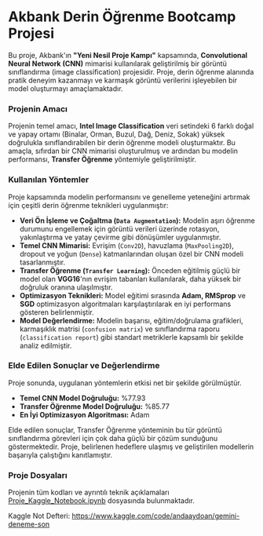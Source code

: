 # Akbank Derin Öğrenme Bootcamp Projesi

Bu proje, Akbank'ın **"Yeni Nesil Proje Kampı"** kapsamında, **Convolutional Neural Network (CNN)** mimarisi kullanılarak geliştirilmiş bir görüntü sınıflandırma (image classification) projesidir. Proje, derin öğrenme alanında pratik deneyim kazanmayı ve karmaşık görüntü verilerini işleyebilen bir model oluşturmayı amaçlamaktadır.

### Projenin Amacı
Projenin temel amacı, **Intel Image Classification** veri setindeki 6 farklı doğal ve yapay ortamı (Binalar, Orman, Buzul, Dağ, Deniz, Sokak) yüksek doğrulukla sınıflandırabilen bir derin öğrenme modeli oluşturmaktır. Bu amaçla, sıfırdan bir CNN mimarisi oluşturulmuş ve ardından bu modelin performansı, **Transfer Öğrenme** yöntemiyle geliştirilmiştir.

### Kullanılan Yöntemler
Proje kapsamında modelin performansını ve genelleme yeteneğini artırmak için çeşitli derin öğrenme teknikleri uygulanmıştır:

* **Veri Ön İşleme ve Çoğaltma (`Data Augmentation`):** Modelin aşırı öğrenme durumunu engellemek için görüntü verileri üzerinde rotasyon, yakınlaştırma ve yatay çevirme gibi dönüşümler uygulanmıştır.
* **Temel CNN Mimarisi:** Evrişim (`Conv2D`), havuzlama (`MaxPooling2D`), dropout ve yoğun (`Dense`) katmanlarından oluşan özel bir CNN modeli tasarlanmıştır.
* **Transfer Öğrenme (`Transfer Learning`):** Önceden eğitilmiş güçlü bir model olan **VGG16**'nın evrişim tabanları kullanılarak, daha yüksek bir doğruluk oranına ulaşılmıştır.
* **Optimizasyon Teknikleri:** Model eğitimi sırasında **Adam, RMSprop** ve **SGD** optimizasyon algoritmaları karşılaştırılarak en iyi performans gösteren belirlenmiştir.
* **Model Değerlendirme:** Modelin başarısı, eğitim/doğrulama grafikleri, karmaşıklık matrisi (`confusion matrix`) ve sınıflandırma raporu (`classification report`) gibi standart metriklerle kapsamlı bir şekilde analiz edilmiştir.

### Elde Edilen Sonuçlar ve Değerlendirme
Proje sonunda, uygulanan yöntemlerin etkisi net bir şekilde görülmüştür.

* **Temel CNN Model Doğruluğu:** %77.93
* **Transfer Öğrenme Model Doğruluğu:** %85.77
* **En İyi Optimizasyon Algoritması:** Adam

Elde edilen sonuçlar, Transfer Öğrenme yönteminin bu tür görüntü sınıflandırma görevleri için çok daha güçlü bir çözüm sunduğunu göstermektedir. Proje, belirlenen hedeflere ulaşmış ve geliştirilen modellerin başarıyla çalıştığını kanıtlamıştır.

### Proje Dosyaları
Projenin tüm kodları ve ayrıntılı teknik açıklamaları [Proje_Kaggle_Notebook.ipynb](link-buraya) dosyasında bulunmaktadır.

Kaggle Not Defteri: https://www.kaggle.com/code/andaaydoan/gemini-deneme-son
